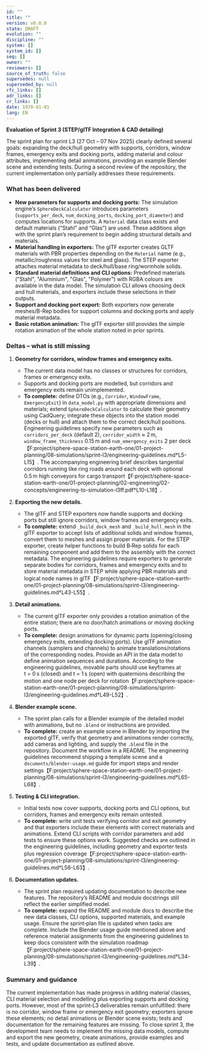 ```yaml
---
id: ""
title: ""
version: v0.0.0
state: DRAFT
evolution: ""
discipline: ""
system: []
system_id: []
seq: []
owner: ""
reviewers: []
source_of_truth: false
supersedes: null
superseded_by: null
rfc_links: []
adr_links: []
cr_links: []
date: 1970-01-01
lang: EN
---
```


**Evaluation of Sprint 3 (STEP/glTF Integration & CAD detailing)**

The sprint plan for sprint L3 (27 Oct – 07 Nov 2025) clearly defined several goals: expanding the deck/hull geometry with supports, corridors, window frames, emergency exits and docking ports, adding material and colour attributes, implementing detail animations, providing an example Blender scene and extending tests.  During a second review of the repository, the current implementation only partially addresses these requirements.

### What has been delivered

* **New parameters for supports and docking ports:** The simulation engine’s `SphereDeckCalculator` introduces parameters (`supports_per_deck`, `num_docking_ports`, `docking_port_diameter`) and computes locations for supports.  A `Material` data class exists and default materials (“Stahl” and “Glas”) are used.  These additions align with the sprint plan’s requirement to begin adding structural details and materials.
* **Material handling in exporters:** The glTF exporter creates GLTF materials with PBR properties depending on the `Material` name (e.g., metallic/roughness values for steel and glass).  The STEP exporter attaches material metadata to deck/hull/base ring/wormhole solids.
* **Standard material definitions and CLI options:** Predefined materials ("Stahl", "Aluminium", "Glas", "Polymer") with RGBA colours are available in the data model.  The simulation CLI allows choosing deck and hull materials, and exporters include these selections in their outputs.
* **Support and docking port export:** Both exporters now generate meshes/B-Rep bodies for support columns and docking ports and apply material metadata.
* **Basic rotation animation:** The glTF exporter still provides the simple rotation animation of the whole station noted in prior sprints.

### Deltas – what is still missing

1. **Geometry for corridors, window frames and emergency exits.**

   * The current data model has no classes or structures for corridors, frames or emergency exits.
   * Supports and docking ports are modelled, but corridors and emergency exits remain unimplemented.
   * **To complete:** define DTOs (e.g., `Corridor`, `WindowFrame`, `EmergencyExit`) in `data_model.py` with appropriate dimensions and materials; extend `SphereDeckCalculator` to calculate their geometry using CadQuery; integrate these objects into the station model (decks or hull) and attach them to the correct deck/hull positions.  Engineering guidelines specify new parameters such as `corridors_per_deck` (default 2), `corridor_width` ≈ 2 m, `window_frame_thickness` 0.15 m and `num_emergency_exits` 2 per deck【F:project/sphere-space-station-earth-one/01-project-planning/08-simulations/sprint-l3/engineering-guidelines.md†L5-L15】.  The accompanying engineering brief describes tangential corridors running like ring roads around each deck with optional 0.5 m high conveyors for cargo transport【F:project/sphere-space-station-earth-one/01-project-planning/02-engineering/02-concepts/engineering-to-simulation-l3ff.pdf†L10-L18】.

2. **Exporting the new details.**

   * The glTF and STEP exporters now handle supports and docking ports but still ignore corridors, window frames and emergency exits.
   * **To complete:** extend `_build_deck_mesh` and `_build_hull_mesh` in the glTF exporter to accept lists of additional solids and window frames, convert them to meshes and assign proper materials.  For the STEP exporter, create helper functions to build B‑Rep solids for each remaining component and add them to the assembly with the correct metadata.  The engineering guidelines require exporters to generate separate bodies for corridors, frames and emergency exits and to store material metadata in STEP while applying PBR materials and logical node names in glTF【F:project/sphere-space-station-earth-one/01-project-planning/08-simulations/sprint-l3/engineering-guidelines.md†L43-L55】.

3. **Detail animations.**

   * The current glTF exporter only provides a rotation animation of the entire station; there are no door/hatch animations or moving docking ports.
   * **To complete:** design animations for dynamic parts (opening/closing emergency exits, extending docking ports).  Use glTF animation channels (samplers and channels) to animate translations/rotations of the corresponding nodes.  Provide an API in the data model to define animation sequences and durations.  According to the engineering guidelines, movable parts should use keyframes at t = 0 s (closed) and t = 1 s (open) with quaternions describing the motion and one node per deck for rotation【F:project/sphere-space-station-earth-one/01-project-planning/08-simulations/sprint-l3/engineering-guidelines.md†L49-L52】.

4. **Blender example scene.**

   * The sprint plan calls for a Blender example of the detailed model with animations, but no `.blend` or instructions are provided.
   * **To complete:** create an example scene in Blender by importing the exported glTF, verify that geometry and animations render correctly, add cameras and lighting, and supply the `.blend` file in the repository.  Document the workflow in a README.  The engineering guidelines recommend shipping a template scene and a `documents/blender-usage.md` guide for import steps and render settings【F:project/sphere-space-station-earth-one/01-project-planning/08-simulations/sprint-l3/engineering-guidelines.md†L65-L68】.

5. **Testing & CLI integration.**

   * Initial tests now cover supports, docking ports and CLI options, but corridors, frames and emergency exits remain untested.
   * **To complete:** write unit tests verifying corridor and exit geometry and that exporters include these elements with correct materials and animations.  Extend CLI scripts with corridor parameters and add tests to ensure these options work.  Suggested checks are outlined in the engineering guidelines, including geometry and exporter tests plus regression coverage【F:project/sphere-space-station-earth-one/01-project-planning/08-simulations/sprint-l3/engineering-guidelines.md†L56-L63】.

6. **Documentation updates.**

   * The sprint plan required updating documentation to describe new features.  The repository’s README and module docstrings still reflect the earlier simplified model.
   * **To complete:** expand the README and module docs to describe the new data classes, CLI options, supported materials, and example usage.  Ensure the sprint‑plan file is updated when tasks are complete.  Include the Blender usage guide mentioned above and reference material assignments from the engineering guidelines to keep docs consistent with the simulation roadmap【F:project/sphere-space-station-earth-one/01-project-planning/08-simulations/sprint-l3/engineering-guidelines.md†L34-L39】.

### Summary and guidance

The current implementation has made progress in adding material classes, CLI material selection and modelling plus exporting supports and docking ports.  However, most of the sprint‑L3 deliverables remain unfulfilled: there is no corridor, window frame or emergency exit geometry; exporters ignore these elements; no detail animations or Blender scene exists; tests and documentation for the remaining features are missing.  To close sprint 3, the development team needs to implement the missing data models, compute and export the new geometry, create animations, provide examples and tests, and update documentation as outlined above.
